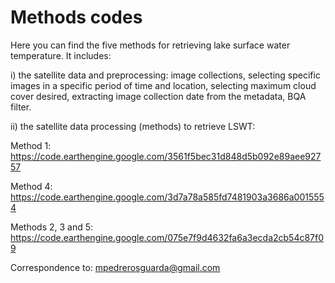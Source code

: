 # Methods codes


Here you can find the five methods for retrieving lake surface water temperature. 
It includes:

i) the satellite data and preprocessing: image collections, selecting specific images in a specific period of time and location,
selecting maximum cloud cover desired, extracting image collection date from the metadata, BQA filter. 

ii) the satellite data processing (methods) to retrieve LSWT:

Method 1: https://code.earthengine.google.com/3561f5bec31d848d5b092e89aee92757

Method 4: https://code.earthengine.google.com/3d7a78a585fd7481903a3686a0015554

Methods 2, 3 and 5: https://code.earthengine.google.com/075e7f9d4632fa6a3ecda2cb54c87f09



Correspondence to: mpedrerosguarda@gmail.com
